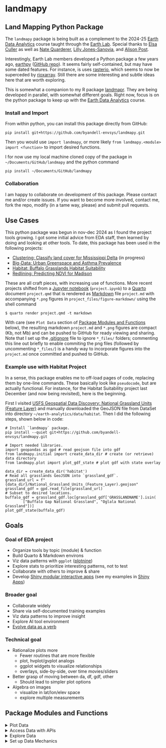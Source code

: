 # landmapy

## Land Mapping Python Package

The `landmapy` package is being built as a complement to the 2024-25
[Earth Data Analytics](https://github.com/byandell-envsys/EarthDataAnalytics)
course taught through the
[Earth Lab](https://earthlab.colorado.edu/).
Special thanks to [Elsa Culler](https://eculler.github.io/) as well as
[Nate Quarderer](https://github.com/nquarder),
[Lilly Jones-Sanovia](https://github.com/yawapi),
and
[Alison Post](https://akpost21.github.io/).

Interestingly, Earth Lab members developed a Python package a few years ago,
[earthpy](https://earthpy.readthedocs.io)
([GitHub repo](https://github.com/earthlab/earthpy)).
It seems fairly self-contained, but may have some dated features.
For instance, is uses
[rasterio](https://github.com/rasterio/rasterio),
which seems to now be superceded by
[rioxarray](https://corteva.github.io/rioxarray).
Still there are some interesting and subtle ideas here that are worth exploring.

This is somewhat a companion to my R package
[landmapr](https://github.com/byandell-envsys/landmapr).
They are being developed in parallel, with somewhat different goals.
Right now, focus is on the python package to keep up with the
[Earth Data Analytics](https://github.com/byandell-envsys/EarthDataAnalytics)
course.

### Install and Import

From within python, you can install this package directly
from GitHub:

```
pip install git+https://github.com/byandell-envsys/landmapy.git
```

Then you would use `import landmapy`,
or more likely `from landmapy.<module> import <function>`
to import desired functions.

I for now use my local machine cloned copy of the package in
`~/Documents/GitHub/landmapy` and the python command

```
pip install ~/Documents/GitHub/landmapy
```

### Collaboration

I am happy to collaborate on development of this package.
Please contact me and/or create issues.
If you want to become more involved, contact me, fork the repo,
modify (in a tame way, please) and submit pull requests.

## Use Cases

This python package was begun in nov-dec 2024 as I found
the project tools growing.
I got some initial advice from EDA staff, then learned by
doing and looking at other tools.
To date, this package has been used in the following projects:

- [Clustering: Classify land cover for Mississippi Delta](https://github.com/earthlab-education/clustering-byandell)
(in progress)
- [Big-Data: Urban Greenspace and Asthma Prevalence](https://github.com/earthlab-education/big-data-byandell/blob/main/big-data.md)
- [Habitat: Buffalo Grasslands Habitat Suitability](https://github.com/byandell-envsys/habitatSuitability/blob/main/buffalo.md)
- [Redlining: Predicting NDVI for Madison](https://github.com/earthlab-education/fundamentals-04-redlining-byandell/blob/main/notebooks/madison.ipynb)

These are all craft pieces, with increasing use of functions.
More recent projects shifted from a
[Jupyter notebook](https://jupyter.org/) (`project.ipynb`)
to a
[Quarto](https://quarto.org/)
document `project.qmd` that is rendered as
[Markdown](https://quarto.org/docs/authoring/markdown-basics.html)
file `project.md` with accompanying `*.png` figures in
`project_files/figure-markdown/`
using the shell command

```
$ quarto render project.qmd -t markdown
```

With care (see `Plot Data` section of
[Package Modules and Functions](#package-modules-and-functions) below),
the resulting markdown `project.md` and `*.png` figures
are compact (Kb, not Mb) and can be pushed to GitHub for ready viewing and sharing.
Note that I set up the
[.gitignore](https://github.com/earthlab-education/big-data-byandell/blob/main/.gitignore)
file to ignore `*_files/` folders;
commenting this line out briefly to enable commiting the png
files (followed by uncommenting `*_files/`) is a handy way
to incorporate figures into the `project.md` once committed and pushed to GitHub.

### Example use with Habitat Project

In a sense, this package enables me to off-load pages of code, replacing them by one-line commands. These basically look like `pseudocode`, but are actually functional. For instance, for the Habitat Suitability project last December (and now being revisited), here is the beginning.

First I visited [USFS Geospatial Data Discovery: National Grassland Units (Feature Layer)](https://data-usfs.hub.arcgis.com/datasets/usfs::national-grassland-units-feature-layer/explore) and manually downloaded the GeoJSON file from DataSet into directory `~/earth-analytics/data/habitat`. Then I did the following steps, shown below in code:

```
# Install `landmapy` package.
pip install --quiet git+https://github.com/byandell-envsys/landmapy.git

# Import needed libraries.
import geopandas as gpd # read geojson file into gdf
from landmapy.initial import create_data_dir # create (or retrieve) data directory
from landmapy.plot import plot_gdf_state # plot gdf with state overlay

data_dir = create_data_dir('habitat')
# Read all grasslands GeoJSON into `grassland_gdf`.
grassland_url = f"{data_dir}/National_Grassland_Units_(Feature_Layer).geojson"
grassland_gdf = gpd.read_file(grassland_url)
# Subset to desired locations.
buffalo_gdf = grassland_gdf.loc[grassland_gdf['GRASSLANDNAME'].isin(
        ["Buffalo Gap National Grassland", "Oglala National Grassland"])]
plot_gdf_state(buffalo_gdf)
```

## Goals

### Goal of EDA project

- Organize tools by topic (module) & function
- Build Quarto & Markdown environs
- Viz data patterns with `ggplot` ([plotnine](https://plotnine.org/))
- Explore stats to prioritize interesting patterns, not to test
- Collaborate with others to improve & share
- Develop [Shiny modular interactive apps](https://byandell.github.io/Shining-Light-on-data/)
(see my examples in
[Shiny Apps](https://github.com/AttieLab-Systems-Genetics/Documentation/blob/main/ShinyApps.md))

### Broader goal

- Collaborate widely
- Share via self-documented training examples
- Viz data patterns to improve insight
- Explore AI tool environment
- [Evolve data as a verb](https://byandell.github.io/Data-Evolve/)

### Technical goal

- Rationalize plots more
  - Fewer routines that are more flexible
  - plot, hvplot/gvplot analogs
  - ggplot widgets to visualize relationships
  - overlays, side-by-side, over time movies/sliders
- Better grasp of moving between da, df, gdf, other
  - Should lead to simpler plot options
- Algebra on images
  - visualize in lat/lon/elev space
  - explore multiple measurements

## Package Modules and Functions
  
<details>
<summary>Plot Data</summary>
<br>

Several
[HoloViews](https://holoviews.org/)
and
[GeoViews](https://geoviews.org/)
functions have arisen and are included.
These are cool functions and easy to manipulate or render interactively,
but they generate massive image objects--Mb vs Kb for
[matplotlib.pyplot](https://matplotlib.org/stable/tutorials/pyplot.html)
similar image objects.
In some cases, I have created simpler plot functions to generate
simpler `qmd` and `md` pages. For instance

```
#| label: fig-resid
from landmapy.plot import plot_gdfs_map
plot_gdfs_map(logndvi_cdc_gdf, column=['asthma','resid','edge_density'], color=['Blues','RdBu','Greens'])
```

generates a small (168Kb) named figure,
[big-data_files/figure-markdown/fig-resid-output-1.png](https://github.com/earthlab-education/big-data-byandell/blob/main/big-data_files/figure-markdown/fig-resid-output-1.png)
with optional accompanying figure caption (via a line `#| fig-cap: "Blah Blah"`).
An alternative is the fancier GeoViews/HoloViews,
which generates a larger (Mb) object that is embedded in the Markdown,
making it too big to render on GitHub. Here is that code:

```
import holoviews as hv
from landmapy.gvplot import gvplot_ndvi_index, gvplot_resid

model_fit = gvplot_ndvi_index(ndvi_cdc_gdf)
resid = gvplot_resid(logndvi_cdc_gdf, reg, yvar='asthma')
models_gv = (model_fit[0] + resid + model_fit[1])
hv.save(models_gv, 'bigdata_model.html')
```

Below are current plot functions:

| module | function | return | effect | project | description |
|--------|----------|--------|--------|---------|-------------|
| ggplot | coming... |
| gvplot | gvplot_gdf | gvplot | plot | plot | Plot asthma data as chloropleth |
| gvplot | gvplot_chloropleth | gvplot | plot | plot | Generate a chloropleth with the given color column |
| gvplot | gvplot_ndvi_index | gvplot | plot | plot | Plot NDVI and CDC data |
| gvplot | gvplot_resid | gvplot | plot | plot | Plot model residual |
| hvplot | hvplot_cluster || hvplot | plot | Plot of RGB and Clusters |
| hvplot | hvplot_delta_gdf | hvplot | plot | plot | HV Plot Delta GDF |
| hvplot | hvplot_matrix | hvplot | plot | plot | Plot of model matrix |
| hvplot | hvplot_tract_gdf | hvplot | plot | plot | Plot census tracts with satellite imagery background |
| hvplot | hvplot_train_test | hvplot | plot | plot | Plot test fit |
| hvplot | hvplot_index_grade | hvplot | plot | plot | Plots for index and grade |
| hvplot | hvplot_index_pred | hvplot | plot | plot | Plot the model results |
| plot | plot_cluster || plot | plot | Plot of RGB and Clusters |
| plot | plot_delta_gdf | plot | plot | plot | HV Plot Delta GDF |
| plot | plot_gdf_da || plot | plot | Overlay gdf on da map |
| plot | plot_gdf_state || plot | plot | Plot overlay of gdf with state boundaries |
| plot | plot_gdfs_map || plot | plot | Create Row of Plots |
| plot | plot_index || plot | plot | Show plot of index |
| plot | plot_matrix || plot | plot | Plot of model matrix |
| plot | plot_train_test || plot | plot | Plot test fit |
  
</details>
<details>
<summary>Access Data with APIs</summary>
<br>

| module | function | return | effect | project | description |
|--------|----------|--------|--------|---------|-------------|
| cdcplaces | download_cdc_disease | df | download | CDC Places | Download CDC Disease data |
| cdcplaces | download_census_tract | gdf | download | CDC Places | Download the census tracts |
| cdcplaces | join_tract_cdc | gdf | merge | CDC Places | Join Census Tract and CDC Disease Data |
| cdcplaces | shp_tract_path | str || CDC Places | Set tract path |
| delta | read_wbd_file | gdf | read | eelta |  Read WBD File using cache key |
| delta | read_delta_gdf | gdf | read | delta | Read Delta WBD using cache decorator |
| polaris | soil_url_dict | dict | read | POLARIS | Set up soil URLs based on place |
| polaris | merge_soil | da | read | POLARIS | Merge soil data |
| redline | redline_gdf | gdf | read | redline | Read redlining GeoDataFrame from Mapping Inequality |
| redline | redline_mask | gdf || redline | Create new gdf for redlining using regionmask |
| redline | redline_index_gdf | gdf || redline | Merge index stats with redlining gdf into one gdf |
| reflect | compute_reflectance_da | function || reflect | Connect to files over VSI, crop, cloud mask, and wrangle |
| reflect | merge_and_composite_arrays | function || reflect | Merge and Composite Arrays |
| reflect | reflectance_kmeans | df || reflect | KMeans Clusters for Reflectance Bands |
| reflect | reflectance_range | df || reflect | Check ranges of bands |
| reflect | reflectance_rgb | da || reflect | RGB saturation of reflectance |
| srtm | srtm_download | da | download | SRTM | Download SRTM data and create da |
| srtm | srtm_slope | da || SRTM | Calculate slope from SRTM data |
| thredds | process_maca | df | read | THREDDS | Process MACA Monthly Data |
| thredds | maca_year | da || THREDDS | Extract and print year data |
  
</details>
<details>
<summary>Explore Data</summary>
<br>

| module | function | return | effect | project | description |
|--------|----------|--------|--------|---------|-------------|
| explore | index_tree | decision_tree || explore | Convert categories to numbers |
| explore | ramp_logic | da || explore | Fuzzy ramp logic |
| explore | train_test | nparray || explore | Model fit using train and test sets |
| explore | var_trans | df || explore | Variable Selection and Transformation |
  
</details>
<details>
<summary>Set up Data Mechanics</summary>
<br>

Initial module is useful for beginning of project.
Process module has various mechanics that might belong elsewhere but seem broad in scope.
Cached module is a
[decorator](https://www.geeksforgeeks.org/decorators-in-python/)
used in
[delta.py](https://github.com/byandell-envsys/landmapy/blob/main/landmapy/delta.py)
and
[reflect.py](https://github.com/byandell-envsys/landmapy/blob/main/landmapy/reflect.py)
to simplify caching of time-expensive objects
(see
[EDA Reference Python Coding: Decorators](https://github.com/byandell-envsys/EarthDataAnalytics/blob/main/references.md#decorators)
for references).
Check module is for checking parts of objects, at this point CSVs.

| module | function | return | effect | project | description |
|--------|----------|--------|--------|---------|-------------|
| initial | creata_data_dir | char | mkdir || Create Data Directory if it does not exist |
| initial | robust_code || setup || Make code robust to interruptions |
| cached | cached | function | decorator | delta, reflect | A decorator to cache function results |
| check | header_csv | str ||| Header of CSV file |
| check | get_last_row_csv | str ||| Check Last Row of CSV File |
| check | check_element_in_csv | bool ||| Check value of element in CSV file | 
| check | check_naip_tracts | df || NAIP | Check if NAIP tracts stored |
| process | da2gdf | gdf ||| Convert a DataArray to a GeoDataFrame using rioxarray and geopandas |
| process | gdf_da_bounds | da ||| Clip bounds from place_gdf on da extended by buffer | 
| process | process_bands | da || process | Process bands from gdf with df metadata |
| process | process_cloud_mask | array || process | Load an 8-bit Fmask file and create a boolean mask |
| process | process_image | da || process | Load, crop, and scale a raster image from earthaccess |
| process | process_metadata | df || process | Create df of raster data URIs from earthaccess metadata |
